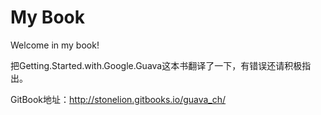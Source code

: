 # My Book

Welcome in my book!

把Getting.Started.with.Google.Guava这本书翻译了一下，有错误还请积极指出。

GitBook地址：http://stonelion.gitbooks.io/guava_ch/
